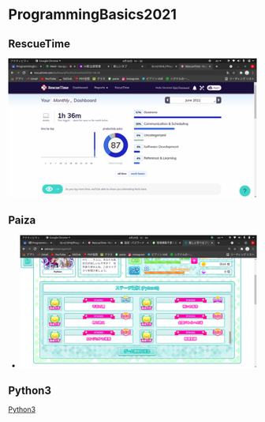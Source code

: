 # ProgrammingBasics2021

## RescueTime

![RescueTime](./image/p1.png)

## Paiza

- ![oshito manaberu](./image/p2.png)

## Python3

[Python3](https://github.com/itc-n21016/lesson.git)
